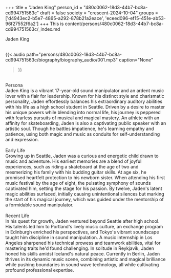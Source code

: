 +++
title = "Jaden King"
person_id = "480c0062-18d3-44b7-bc8a-cd994751563c"
draft = false
society = "crescent-2024-10-04"
groups = ['d4943ec2-b5e7-4865-a292-878b21a2eace', 'eceed096-ef15-451e-ab53-96f27552f6a2']
+++
This is content/persons/480c0062-18d3-44b7-bc8a-cd994751563c/_index.md

<script>
(function() {
    const personId = "480c0062-18d3-44b7-bc8a-cd994751563c";
    const societyId = "crescent-2024-10-04";

    // Set the selected person and society in localStorage
    localStorage.setItem('selectedPerson', personId);
    localStorage.setItem('selectedSociety', societyId);

    // Automatically set the dropdowns based on this person's data
    const societySelect = document.getElementById('society-select');
    const personSelect = document.getElementById('person-select');

    if (societySelect) {
    societySelect.value = societyId;
    }
    if (personSelect) {
    personSelect.value = personId;
    }
})();
</script><div class="h1_1_right">Jaden King</div><br>
{{< audio
    path="persons/480c0062-18d3-44b7-bc8a-cd994751563c/biography/biography_audio/001.mp3" 
    caption="None"
>}}
<br>
<div class="h2">Persona</div><div class="plain">Jaden King is a vibrant 17-year-old sound manipulator and an ardent music lover with a flair for leadership. Known for his distinct style and charismatic personality, Jaden effortlessly balances his extraordinary auditory abilities with his life as a high school student in Seattle. Driven by a desire to master his unique powers while blending into normal life, his journey is peppered with fearless pursuits of musical and magical mastery. An athlete with an affinity for skateboarding, Jaden is also a captivating public speaker with an artistic soul. Though he battles impatience, he's learning empathy and patience, using both magic and music as conduits for self-understanding and expression.</div><br>
<div class="h2">Early Life</div><div class="plain">Growing up in Seattle, Jaden was a curious and energetic child drawn to music and adventure. His earliest memories are a blend of joyful experiences, such as riding a skateboard at the age of two and mesmerizing his family with his budding guitar skills. At age six, he promised heartfelt protection to his newborn sister. When attending his first music festival by the age of eight, the pulsating symphony of sounds captivated him, setting the stage for his passion. By twelve, Jaden's latent magic abilities surfaced, initially causing unintentional silences but marking the start of his magical journey, which was guided under the mentorship of a formidable sound manipulator.</div><br>
<div class="h2">Recent Life</div><div class="plain">In his quest for growth, Jaden ventured beyond Seattle after high school. His talents led him to Portland's lively music culture, an exchange program in Edinburgh enriched his perspectives, and Tokyo's vibrant soundscape taught him discipline in sound manipulation. A music internship in Los Angeles sharpened his technical prowess and teamwork abilities, vital for mastering traits he'd found challenging. In solitude in Reykjavik, Jaden honed his skills amidst Iceland's natural peace. Currently in Berlin, Jaden thrives in its dynamic music scene, combining artistic and magical brilliance while pushing boundaries in sound wave technology, all while cultivating profound professional expertise.</div><br>
